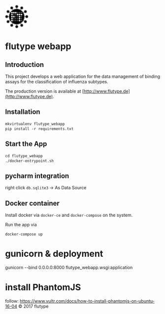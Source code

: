 <img alt="flutype logo" src="./docs/logo/flutype-logo-v3.png" height="75"/>

# flutype webapp
## Introduction
This project develops a web application for the data management of binding assays for the classification of influenza subtypes.
 
The production version is available at
[http://www.flutype.de](http://www.flutype.de).

## Installation
```
mkvirtualenv flutype_webapp
pip install -r requirements.txt
```

## Start the App
```
cd flutype_webapp
./docker-entrypoint.sh
```

## pycharm integration
right click `db.sqlite3` -> As Data Source


## Docker container
Install docker via `docker-ce` and `docker-compose` on the system.

Run the app via
```
docker-compose up
```

# gunicorn & deployment
gunicorn --bind 0.0.0.0:8000 flutype_webapp.wsgi:application

# install PhantomJS
 follow: https://www.vultr.com/docs/how-to-install-phantomjs-on-ubuntu-16-04
&copy; 2017 flutype